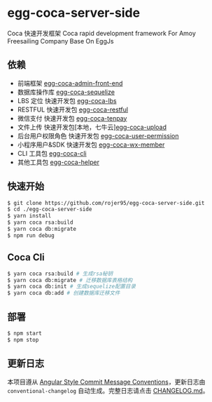 # egg-coca-server-side

Coca 快速开发框架 Coca rapid development framework For Amoy Freesailing Company Base On EggJs

## 依赖

- 前端框架 [egg-coca-admin-front-end](https://github.com/rojer95/egg-coca-admin-front-end)
- 数据库操作库 [egg-coca-sequelize](https://github.com/rojer95/egg-coca-sequelize)
- LBS 定位 快速开发包 [egg-coca-lbs](https://github.com/rojer95/egg-coca-lbs)
- RESTFUL 快速开发包 [egg-coca-restful](https://github.com/rojer95/egg-coca-restful)
- 微信支付 快速开发包 [egg-coca-tenpay](https://github.com/rojer95/egg-coca-tenpay)
- 文件上传 快速开发包[本地，七牛云][egg-coca-upload](https://github.com/rojer95/egg-coca-upload)
- 后台用户权限角色 快速开发包 [egg-coca-user-permission](https://github.com/rojer95/egg-coca-user-permission)
- 小程序用户&SDK 快速开发包 [egg-coca-wx-member](https://github.com/rojer95/egg-coca-wx-member)
- CLI 工具包 [egg-coca-cli](https://github.com/rojer95/egg-coca-cli)
- 其他工具包 [egg-coca-helper](https://github.com/rojer95/egg-coca-helper)

## 快速开始

<!-- add docs here for user -->

```bash
$ git clone https://github.com/rojer95/egg-coca-server-side.git
$ cd ./egg-coca-server-side
$ yarn install
$ yarn coca rsa:build
$ yarn coca db:migrate
$ npm run debug
```

## Coca Cli

```bash
$ yarn coca rsa:build # 生成rsa秘钥
$ yarn coca db:migrate # 迁移数据库表格结构
$ yarn coca db:init # 生成sequelize配置目录
$ yarn coca db:add # 创建数据库迁移文件
```

## 部署

```bash
$ npm start
$ npm stop
```

## 更新日志

本项目遵从 [Angular Style Commit Message Conventions](https://gist.github.com/stephenparish/9941e89d80e2bc58a153)，更新日志由 `conventional-changelog` 自动生成。完整日志请点击 [CHANGELOG.md](./CHANGELOG.md)。
